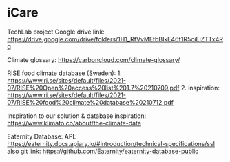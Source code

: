 # iCare
TechLab project
Google drive link: https://drive.google.com/drive/folders/1H1_RfVvMEtbBIkE46f1R5oiLiZTTx4Rq

Climate glossary: https://carboncloud.com/climate-glossary/

RISE food climate database (Sweden): 1. https://www.ri.se/sites/default/files/2021-07/RISE%20Open%20access%20list%201.7%20210709.pdf
2. inspiration: https://www.ri.se/sites/default/files/2021-07/RISE%20food%20climate%20database%20210712.pdf

Inspiration to our solution & database inspiration: https://www.klimato.co/about/the-climate-data

Eaternity Database: API: https://eaternity.docs.apiary.io/#introduction/technical-specifications/ssl
also git link: https://github.com/Eaternity/eaternity-database-public
